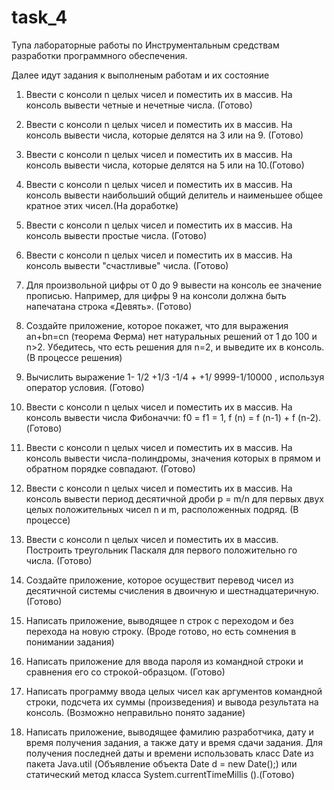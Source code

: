 # task_4

Тупа лабораторные работы по Инструментальным средствам разработки программного обеспечения.

Далее идут задания к выполненым работам и их состояние

1. Ввести с консоли n целых чисел и поместить их в массив. На консоль вывести четные и нечетные числа. (Готово)

2. Ввести с консоли n целых чисел и поместить их в массив. На консоль вывести числа, которые делятся на 3 или на 9. (Готово)

3. Ввести с консоли n целых чисел и поместить их в массив. На консоль вывести числа, которые делятся на 5 или на 10.(Готово)

4. Ввести с консоли n целых чисел и поместить их в массив. На консоль вывести наибольший общий делитель и наименьшее общее
кратное этих чисел.(На доработке)

5. Ввести с консоли n целых чисел и поместить их в массив. На консоль вывести простые числа. (Готово)

6. Ввести с консоли n целых чисел и поместить их в массив. На консоль вывести "счастливые" числа. (Готово)

7. Для произвольной цифры от 0 до 9 вывести на консоль ее значение прописью. Например, для цифры 9 на консоли должна быть 
напечатана строка «Девять». (Готово)

8. Создайте приложение, которое покажет, что для выражения an+bn=cn (теорема Ферма) нет натуральных решений от 1 до 100 и n>2. 
Убедитесь, что есть решения для n=2, и выведите их в консоль. (В процессе решения)

9. Вычислить выражение 1- 1/2 +1/3 -1/4 + +1/ 9999-1/10000 , используя оператор условия. (Готово) 

10. Ввести с консоли n целых чисел и поместить их в массив. На консоль вывести числа Фибоначчи: 
f0 = f1 = 1, f (n) = f (n-1) + f (n-2). (Готово)

11. Ввести с консоли n целых чисел и поместить их в массив. На консоль вывести числа-полиндромы, значения которых в прямом и 
обратном порядке совпадают. (Готово)

12. Ввести с консоли n целых чисел и поместить их в массив. На консоль вывести период десятичной дроби р = m/n для первых двух 
целых положительных чисел n и m, расположенных подряд. (В процессе)

13. Ввести с консоли n целых чисел и поместить их в массив. Построить треугольник Паскаля для первого положительно го числа. (Готово)

14. Создайте приложение, которое осуществит перевод чисел из десятичной системы счисления в двоичную и шестнадцатеричную.(Готово)

15. Написать приложение, выводящее n строк с переходом и без перехода на новую строку. (Вроде готово, но есть сомнения в понимании задания)

16. Написать приложение для ввода пароля из командной строки и сравнения его со строкой-образцом. (Готово)

17. Написать программу ввода целых чисел как аргументов командной строки, подсчета их суммы (произведения) и вывода результата 
на консоль. (Возможно неправильно понято задание)

18. Написать приложение, выводящее фамилию разработчика, дату и время получения задания, а также дату и время сдачи задания. Для 
получения последней даты и времени использовать класс Date из пакета Java.util (Объявление объекта Date d = new Date();) или 
статический метод класса System.currentTimeMillis ().(Готово)
